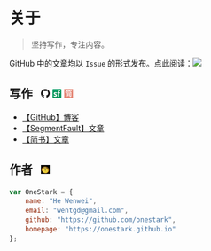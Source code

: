 # 关于

> 坚持写作，专注内容。

GitHub 中的文章均以 `Issue` 的形式发布。点此阅读：[![][readme_badge]][issue_link]


## 写作 &nbsp; [![](./img/github.png)][issue_link]  [![](./img/segmentfault.png)][segmentfault]  [![](./img/jianshu.png)][jianshu]

- [【GitHub】博客][issue_link]
- [【SegmentFault】文章][segmentfault]
- [【简书】文章][jianshu]


## 作者 &nbsp; [![](./img/fav.png)](https://github.com/onestark)

```javascript
var OneStark = {
    name: "He Wenwei",
    email: "wentgd@gmail.com",
    github: "https://github.com/onestark",
    homepage: "https://onestark.github.io"
};
```


[issue_link]: https://github.com/onestark/blog/issues
[readme_badge]: https://img.shields.io/badge/%E5%8D%9A%E5%AE%A2-Issues-brightgreen.svg
[jianshu]: http://www.jianshu.com/users/kxLbyQ/latest_articles
[segmentfault]: https://segmentfault.com/blog/onestark
